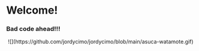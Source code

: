 # Welcome!
### Bad code ahead!!!
<p align="center">
![](https://github.com/jordycimo/jordycimo/blob/main/asuca-watamote.gif)
</p>
